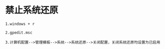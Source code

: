 # 禁止系统还原

    1.windows + r
    
    2.gpedit.msc

    3.计算机配置-->管理模板-->系统-->系统还原-->关闭配置，关闭系统还原均设置为已启用
